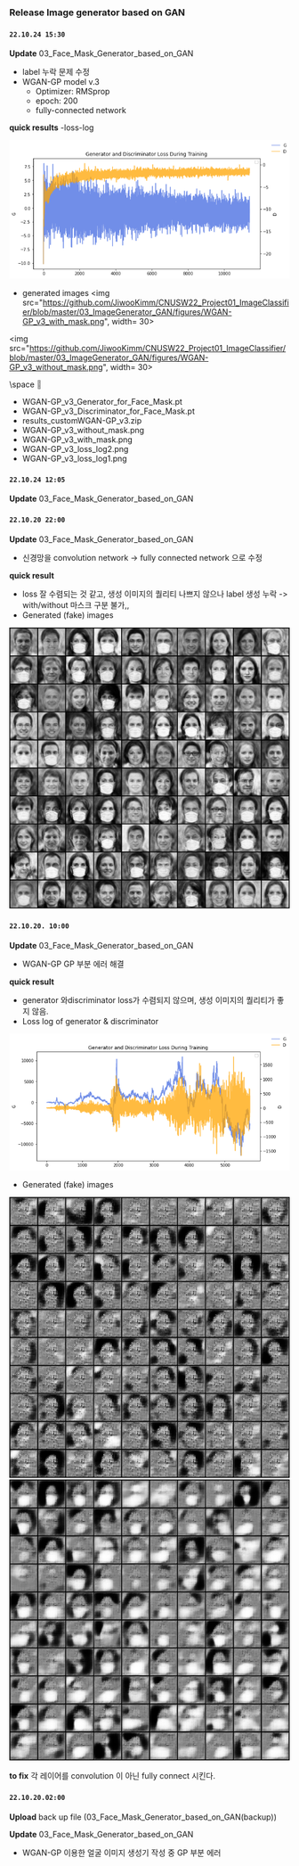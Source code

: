 ### Release Image generator based on GAN

#### `22.10.24 15:30`

**Update** 03_Face_Mask_Generator_based_on_GAN
- label 누락 문제 수정
- WGAN-GP model v.3
	- Optimizer: RMSprop
	- epoch: 200
	- fully-connected network

**quick results**
-loss-log 

<img src="https://github.com/JiwooKimm/CNUSW22_Project01_ImageClassifier/blob/master/03_ImageGenerator_GAN/figures/WGAN-GP_v3_loss_log1.png">

- generated images
 <img src="https://github.com/JiwooKimm/CNUSW22_Project01_ImageClassifier/blob/master/03_ImageGenerator_GAN/figures/WGAN-GP_v3_with_mask.png", width= 30>

<img src="https://github.com/JiwooKimm/CNUSW22_Project01_ImageClassifier/blob/master/03_ImageGenerator_GAN/figures/WGAN-GP_v3_without_mask.png", width= 30>


\space <span style="color: gray"> 📎 
- WGAN-GP_v3_Generator_for_Face_Mask.pt
- WGAN-GP_v3_Discriminator_for_Face_Mask.pt
- results_customWGAN-GP_v3.zip
- WGAN-GP_v3_without_mask.png
- WGAN-GP_v3_with_mask.png
- WGAN-GP_v3_loss_log2.png
- WGAN-GP_v3_loss_log1.png
</span>

#### `22.10.24 12:05`
**Update** 03_Face_Mask_Generator_based_on_GAN
#### `22.10.20 22:00`

**Update** 03_Face_Mask_Generator_based_on_GAN
- 신경망을 convolution network -> fully connected network 으로 수정

**quick result**
- loss 잘 수렴되는 것 같고, 생성 이미지의 퀄리티 나쁘지 않으나 label 생성 누락 -> with/without 마스크 구분 불가,,
- Generated (fake) images
<img src="https://github.com/JiwooKimm/CNUSW22_Project01_ImageClassifier/blob/master/03_ImageGenerator_GAN/figures/WGAN-GP_face_nolabel.png">



#### `22.10.20. 10:00`

**Update** 03_Face_Mask_Generator_based_on_GAN
- WGAN-GP GP 부분 에러 해결
 
**quick result**
- generator 와discriminator loss가 수렴되지 않으며,
 생성 이미지의 퀄리티가 좋지 않음.
- Loss log of generator & discriminator
<img src="https://github.com/JiwooKimm/CNUSW22_Project01_ImageClassifier/blob/master/03_ImageGenerator_GAN/figures/WGAN-GP_loss_log1_conv.png">

- Generated (fake) images
<img src= "https://github.com/JiwooKimm/CNUSW22_Project01_ImageClassifier/blob/master/03_ImageGenerator_GAN/figures/WGAN-GP_face_maskoff_-_conv.png">

<img src= "https://github.com/JiwooKimm/CNUSW22_Project01_ImageClassifier/blob/master/03_ImageGenerator_GAN/figures/WGAN-GP_face_maskon_-_conv.png">
																		   
**to fix**
각 레이어를 convolution 이 아닌 fully connect 시킨다. 


#### `22.10.20.02:00`

**Upload** back up file (03_Face_Mask_Generator_based_on_GAN(backup))

**Update** 03_Face_Mask_Generator_based_on_GAN 
- WGAN-GP 이용한 얼굴 이미지 생성기 작성 중 GP 부분 에러

	

